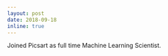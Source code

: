 ```yaml
---
layout: post
date: 2018-09-18
inline: true
---
```


Joined Picsart as full time Machine Learning Scientist.
